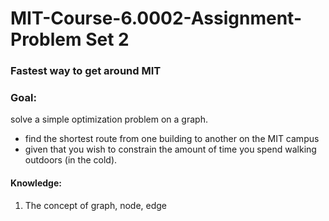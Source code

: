# MIT-Course-6.0002-Assignment-Problem Set 2

### Fastest way to get around MIT

### Goal: 
solve a simple optimization problem on a graph. 
- find the shortest route from one building to another on the MIT campus 
- given that you wish to constrain the amount of time you spend walking outdoors (in the cold).

#### Knowledge: 
1. The concept of graph, node, edge